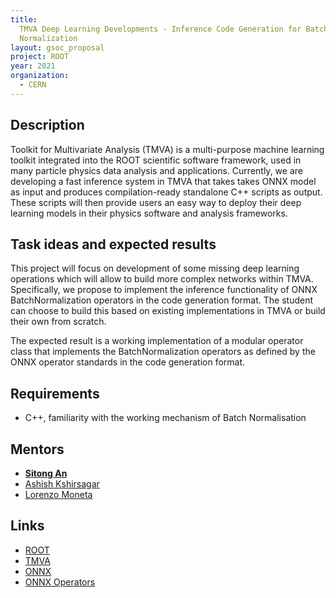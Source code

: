 ```yaml
---
title:
  TMVA Deep Learning Developments - Inference Code Generation for Batch
  Normalization
layout: gsoc_proposal
project: ROOT
year: 2021
organization:
  - CERN
---
```


## Description

Toolkit for Multivariate Analysis (TMVA) is a multi-purpose machine learning
toolkit integrated into the ROOT scientific software framework, used in many
particle physics data analysis and applications. Currently, we are developing a
fast inference system in TMVA that takes takes ONNX model as input and produces
compilation-ready standalone C++ scripts as output. These scripts will then
provide users an easy way to deploy their deep learning models in their physics
software and analysis frameworks.

## Task ideas and expected results

This project will focus on development of some missing deep learning operations
which will allow to build more complex networks within TMVA. Specifically, we
propose to implement the inference functionality of ONNX BatchNormalization
operators in the code generation format. The student can choose to build this
based on existing implementations in TMVA or build their own from scratch.

The expected result is a working implementation of a modular operator class that
implements the BatchNormalization operators as defined by the ONNX operator
standards in the code generation format.

## Requirements

- C++, familiarity with the working mechanism of Batch Normalisation

## Mentors

- **[Sitong An](mailto:s.an@cern.ch)**
- [Ashish Kshirsagar](mailto:ashishkshirsagar10@gmail.com)
- [Lorenzo Moneta](mailto:Lorenzo.Moneta@cern.ch)

## Links

- [ROOT](https://root.cern/)
- [TMVA](https://root.cern/manual/tmva/)
- [ONNX](https://onnx.ai)
- [ONNX Operators](https://github.com/onnx/onnx/blob/master/docs/Operators.md)

